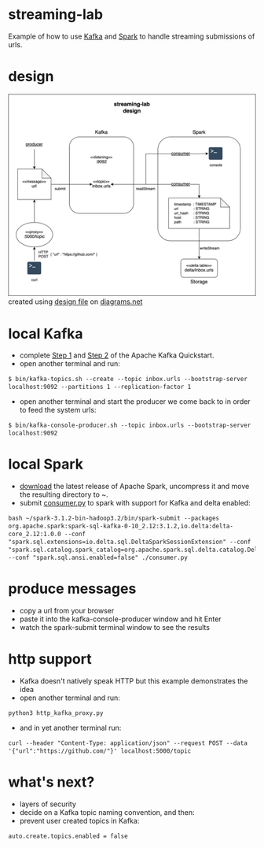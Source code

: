 # streaming-lab
Example of how to use [Kafka](https://kafka.apache.org/) and [Spark](https://spark.apache.org/) to handle streaming submissions of urls.

# design

![design](design.drawio.png)
created using [design file](design.drawio.xml) on [diagrams.net](https://app.diagrams.net/)

# local Kafka

+ complete [Step 1](https://kafka.apache.org/quickstart#quickstart_download) and [Step 2](https://kafka.apache.org/quickstart#quickstart_startserver) of the Apache Kafka Quickstart.
+ open another terminal and run:
```
$ bin/kafka-topics.sh --create --topic inbox.urls --bootstrap-server localhost:9092 --partitions 1 --replication-factor 1
```
+ open another terminal and start the producer we come back to in order to feed the system urls:
```
$ bin/kafka-console-producer.sh --topic inbox.urls --bootstrap-server localhost:9092
```

# local Spark

+ [download](https://spark.apache.org/downloads.html) the latest release of Apache Spark, uncompress it and move the resulting directory to ~.
+ submit [consumer.py](consumer.py) to spark with support for Kafka and delta enabled:
```
bash ~/spark-3.1.2-bin-hadoop3.2/bin/spark-submit --packages org.apache.spark:spark-sql-kafka-0-10_2.12:3.1.2,io.delta:delta-core_2.12:1.0.0 --conf "spark.sql.extensions=io.delta.sql.DeltaSparkSessionExtension" --conf "spark.sql.catalog.spark_catalog=org.apache.spark.sql.delta.catalog.DeltaCatalog" --conf "spark.sql.ansi.enabled=false" ./consumer.py
```

# produce messages
+ copy a url from your browser
+ paste it into the kafka-console-producer window and hit Enter
+ watch the spark-submit terminal window to see the results

# http support
+ Kafka doesn't natively speak HTTP but this example demonstrates the idea
+ open another terminal and run:
```
python3 http_kafka_proxy.py
```
+ and in yet another terminal run:
```
curl --header "Content-Type: application/json" --request POST --data '{"url":"https://github.com/"}' localhost:5000/topic
```


# what's next?
+ layers of security
+ decide on a Kafka topic naming convention, and then:
+ prevent user created topics in Kafka:
```
auto.create.topics.enabled = false
```